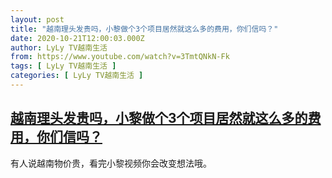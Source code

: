 ```yaml
---
layout: post
title: "越南理头发贵吗，小黎做个3个项目居然就这么多的费用，你们信吗？"
date: 2020-10-21T12:00:03.000Z
author: LyLy TV越南生活
from: https://www.youtube.com/watch?v=3TmtQNkN-Fk
tags: [ LyLy TV越南生活 ]
categories: [ LyLy TV越南生活 ]
---
```

<!--1603281603000-->
[越南理头发贵吗，小黎做个3个项目居然就这么多的费用，你们信吗？](https://www.youtube.com/watch?v=3TmtQNkN-Fk)
------

<div>
有人说越南物价贵，看完小黎视频你会改变想法哦。
</div>

